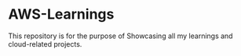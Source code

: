 # AWS-Learnings
This repository is for the purpose of Showcasing all my learnings and cloud-related projects. 
